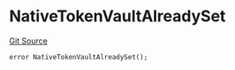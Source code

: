 # NativeTokenVaultAlreadySet
[Git Source](https://github.com/matter-labs/zksync-contracts/blob/c6e73735b89a4b474234f6471e326125c9069f15/contracts/l1-contracts/bridge/L1BridgeContractErrors.sol)


```solidity
error NativeTokenVaultAlreadySet();
```

